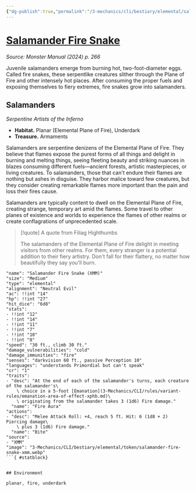 ```yaml
---
{"dg-publish":true,"permalink":"/3-mechanics/cli/bestiary/elemental/salamander-fire-snake-xmm/","tags":["ttrpg-cli/compendium/src/5e/xmm","ttrpg-cli/monster/cr/1","ttrpg-cli/monster/environment/fire","ttrpg-cli/monster/environment/planar","ttrpg-cli/monster/environment/underdark","ttrpg-cli/monster/size/medium","ttrpg-cli/monster/type/elemental"],"noteIcon":""}
---
```


# [Salamander Fire Snake](3-Mechanics\CLI\bestiary\elemental/salamander-fire-snake-xmm.md)
*Source: Monster Manual (2024) p. 266*  

Juvenile salamanders emerge from burning hot, two-foot-diameter eggs. Called fire snakes, these serpentlike creatures slither through the Plane of Fire and other intensely hot places. After consuming the proper fuels and exposing themselves to fiery extremes, fire snakes grow into salamanders.

## Salamanders

*Serpentine Artists of the Inferno*

- **Habitat.** Planar (Elemental Plane of Fire), Underdark  
- **Treasure.** Armaments  

Salamanders are serpentine denizens of the Elemental Plane of Fire. They believe that flames expose the purest forms of all things and delight in burning and melting things, seeing fleeting beauty and striking nuances in blazes consuming different fuels—ancient forests, artistic masterpieces, or living creatures. To salamanders, those that can't endure their flames are nothing but ashes in disguise. They harbor malice toward few creatures, but they consider creating remarkable flames more important than the pain and loss their fires cause.

Salamanders are typically content to dwell on the Elemental Plane of Fire, creating strange, temporary art amid the flames. Some travel to other planes of existence and worlds to experience the flames of other realms or create conflagrations of unprecedented scale.

> [!quote] A quote from Filiag Highthumbs  
> 
> The salamanders of the Elemental Plane of Fire delight in meeting visitors from other realms. For them, every stranger is a potential addition to their fiery artistry. Don't fall for their flattery, no matter how beautifully they say you'll burn.


```statblock
"name": "Salamander Fire Snake (XMM)"
"size": "Medium"
"type": "elemental"
"alignment": "Neutral Evil"
"ac": !!int "14"
"hp": !!int "27"
"hit_dice": "6d8"
"stats":
- !!int "12"
- !!int "14"
- !!int "11"
- !!int "7"
- !!int "10"
- !!int "8"
"speed": "30 ft., climb 30 ft."
"damage_vulnerabilities": "cold"
"damage_immunities": "fire"
"senses": "darkvision 60 ft., passive Perception 10"
"languages": "understands Primordial but can't speak"
"cr": "1"
"traits":
- "desc": "At the end of each of the salamander's turns, each creature of the salamander's\
    \ choice in a 5-foot [Emanation](3-Mechanics/CLI/rules/variant-rules/emanation-area-of-effect-xphb.md)\
    \ originating from the salamander takes 3 (1d6) Fire damage."
  "name": "Fire Aura"
"actions":
- "desc": "Melee Attack Roll: +4, reach 5 ft. Hit: 6 (1d8 + 2) Piercing damage\
    \ plus 3 (1d6) Fire damage."
  "name": "Bite"
"source":
- "XMM"
"image": "3-Mechanics/CLI/bestiary/elemental/token/salamander-fire-snake-xmm.webp"
```{ #statblock}


## Environment

planar, fire, underdark